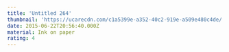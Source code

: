 ```yaml
---
title: 'Untitled 264'
thumbnail: 'https://ucarecdn.com/c1a5399e-a352-40c2-919e-a509e480c4de/'
date: 2015-06-22T20:56:40.000Z
material: Ink on paper
rating: 4
---
```

